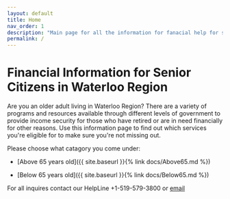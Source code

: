 ```yaml
---
layout: default
title: Home
nav_order: 1
description: "Main page for all the information for fanacial help for seniors in the Waterloo region"
permalink: /
---
```


# Financial Information for Senior Citizens in Waterloo Region

Are you an older adult living in Waterloo Region? There are a variety of programs and resources available through different levels of government to provide income security for those who have retired or are in need financially for other reasons. Use this information page to find out which services you're eligible for to make sure you're not missing out.

Please choose what catagory you come under:

- [Above 65 years old]({{ site.baseurl }}{% link docs/Above65.md %})

- [Below 65 years old]({{ site.baseurl }}{% link docs/Below65.md %})


For all inquires contact our HelpLine +1-519-579-3800 or [email](mailto:info@waterlooregion.org)
